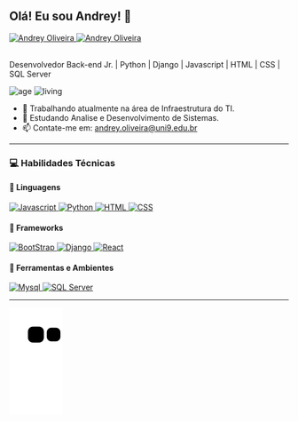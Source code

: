 ## Olá! Eu sou Andrey! 👋


<div>
<a href="https://www.linkedin.com/in/andrey-santos-de-oliveira-a33448207//">
      <img alt="Andrey Oliveira" src="https://img.shields.io/badge/Linkedin-0078D4?style=for-the-badge&logo=Linkedin&logoColor=white" />
</a>
<a href="mailto:andrey.oliveira@uni9.edu.br">
      <img alt="Andrey Oliveira" src="https://img.shields.io/badge/Gmail-D14836?style=for-the-badge&logo=gmail&logoColor=white" />
</a>
</div>

<br>

Desenvolvedor Back-end Jr. | Python | Django | Javascript |  HTML |  CSS | SQL Server


![age](https://img.shields.io/badge/Idade-20-purple)
![living](https://img.shields.io/badge/País-Brasil-informational)


- 🔭 Trabalhando atualmente na área de Infraestrutura do TI.
- 🌱 Estudando Analise e Desenvolvimento de Sistemas.
- 📫 Contate-me em: andrey.oliveira@uni9.edu.br

---

### :computer: Habilidades Técnicas

#### :speech_balloon: Linguagens 


       
   </a>
 <a href="#">
      <img alt="Javascript" src="https://img.shields.io/badge/JavaScript-F7DF1E?style=for-the-badge&logo=javascript&logoColor=black" />
      
</a>                               
                                                                                                  
</a>
 <a href="#">
      <img alt="Python" src="https://img.shields.io/badge/Python-14354C?style=for-the-badge&logo=python&logoColor=white" />
      
</a>                                                                                                 
                                                                                                  
</a>
 <a href="#">
      <img alt="HTML" src="https://img.shields.io/badge/HTML5-E34F26?style=for-the-badge&logo=html5&logoColor=white" />
      
</a>  

 <a href="#">
      <img alt="CSS" src="https://img.shields.io/badge/CSS3-1572B6?style=for-the-badge&logo=css3&logoColor=white" />
      
</a>  


#### :hammer: Frameworks

<a href="#">
      <img alt="BootStrap" src="https://img.shields.io/badge/Bootstrap-blueviolet?style=for-the-badge&logo=bootstrap&logoColor=white" />
      
</a>
<a href="#">
      <img alt="Django" src="https://img.shields.io/badge/Django-092E20?style=for-the-badge&logo=django&logoColor=white" />
</a>
<a href="#">
      <img alt="React" src="https://img.shields.io/badge/react-%2320232a.svg?style=for-the-badge&logo=react&logoColor=%2361DAFB" />
</a>


#### :wrench: Ferramentas e Ambientes

<a href="#">
      <img alt="Mysql" src="https://img.shields.io/badge/MySQL-00000F?style=for-the-badge&logo=mysql&logoColor=white" />
</a>

<a href="#">
      <img alt="SQL Server" src="https://img.shields.io/badge/Microsoft_SQL_Server-CC2927?style=for-the-badge&logo=microsoft-sql-server&logoColor=white" />
</a>



<!-- <a href="#">
      <img alt="Docker" src="https://img.shields.io/badge/Docker-2CA5E0?style=for-the-badge&logo=docker&logoColor=white" />
</a> -->

---

![Snake animation](https://github.com/lucasmsf/lucasmsf/blob/output/github-contribution-grid-snake.svg)
